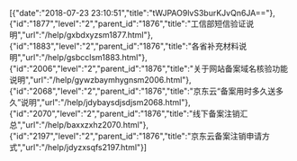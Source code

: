 [{"date":"2018-07-23 23:10:51","title":"tWJPAO9lvS3burKJvQn6JA=="},{"id":"1877","level":"2","parent_id":"1876","title":"工信部短信验证说明","url":"/help/gxbdxyzsm1877.html"},{"id":"1883","level":"2","parent_id":"1876","title":"各省补充材料说明","url":"/help/gsbcclsm1883.html"},{"id":"2006","level":"2","parent_id":"1876","title":"关于网站备案域名核验功能说明","url":"/help/gywzbaymhygnsm2006.html"},{"id":"2068","level":"2","parent_id":"1876","title":"京东云“备案用时多久送多久”说明","url":"/help/jdybaysdjsdjsm2068.html"},{"id":"2070","level":"2","parent_id":"1876","title":"线下备案注销汇总","url":"/help/baxxzxhz2070.html"},{"id":"2197","level":"2","parent_id":"1876","title":"京东云备案注销申请方式","url":"/help/jdyzxsqfs2197.html"}]